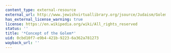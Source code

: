 ```yaml
---
content_type: external-resource
external_url: http://www.jewishvirtuallibrary.org/jsource/Judaism/Golem.html
has_external_license_warning: true
license: https://en.wikipedia.org/wiki/All_rights_reserved
status: ''
title: '*Concept of the Golem*'
uid: 0cbd10f7-e9b4-421b-9223-6a362a781273
wayback_url: ''
---
```

